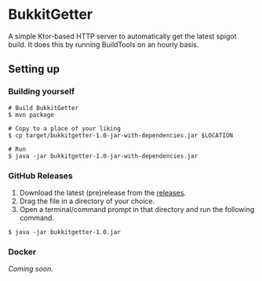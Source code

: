 # BukkitGetter

A simple Ktor-based HTTP server to automatically get the latest spigot build. It does this by running BuildTools on an hourly basis.

## Setting up
### Building yourself
```shell
# Build BukkitGetter
$ mvn package

# Copy to a place of your liking
$ cp target/bukkitgetter-1.0-jar-with-dependencies.jar $LOCATION

# Run 
$ java -jar bukkitgetter-1.0-jar-with-dependencies.jar
```

### GitHub Releases
1. Download the latest (pre)release from the [releases]().
2. Drag the file in a directory of your choice.
3. Open a terminal/command prompt in that directory and run the following command.
```shell
$ java -jar bukkitgetter-1.0.jar
```

### Docker
*Coming soon.*